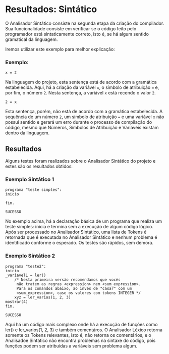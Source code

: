 # Resultados: Sintático

O Analisador Sintático consiste na segunda etapa da criação do compilador. Sua funcionalidade consiste em verificar se o código feito pelo programador está sintaticamente correto, isto é, se há algum sentido gramatical da linguagem.

Iremos utilizar este exemplo para melhor explicação:

### Exemplo:

```
x = 2
```

Na linguagem do projeto, esta sentença está de acordo com a gramática estabelecida. Aqui, há a criação da variável `x`, o símbolo de atribuição `=` e, por fim, o número `2`. Nesta sentença, a variável `x` está recendo o valor `2`.

```
2 = x
```

Esta sentença, porém, não está de acordo com a gramática estabelecida. A sequência de um número `2`, um símbolo de atribuição `=` e uma variável `x` não possui sentido e gerará um erro durante o processo de compilação do código, mesmo que Números, Símbolos de Atribuição e Variáveis existam dentro da linguagem.

## Resultados

Alguns testes foram realizados sobre o Analisador Sintático do projeto e estes são os resultados obtidos:

### Exemplo Sintático 1

```
programa "teste simples":
inicio

fim.
```
```
SUCESSO
```

No exemplo acima, há a declaração básica de um programa que realiza um teste simples: inicia e termina sem a execução de algum código lógico. Após ser processado no Analisador Sintático, uma lista de Tokens é retornada que é executada no Analisador Sintático e nenhum problema é identificado conforme o esperado. Os testes são rápidos, sem demora.

### Exemplo Sintático 2

```
programa "teste2":
inicio
_variavel1 = ler()
    /* Nesta primeira versão recomendamos que vocês
     não tratem as regras <expression> nem <sum_expression>.
     Para os comandos abaixo, ao invés de "casar" com um
     <sum_expression>, case os valores com tokens INTEGER */
    xyz = ler_varios(1, 2, 3)
mostrar(4)
fim.
```

```
SUCESSO
```

Aqui há um código mais complexo onde há a execução de funções como ler() e ler_varios(1, 2, 3) e também comentáros. O Analisador Léxico retorna somente os Tokens relevantes, isto é, não retorna os comentários, e o Analisadoe Sintático não encontra problemas na sintaxe do código, pois funções podem ser atribuídas a variáveis sem problema algum.